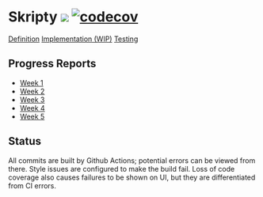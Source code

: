 # Skripty ![](https://github.com/bensku/skripty/workflows/Java%20CI/badge.svg) [![codecov](https://codecov.io/gh/bensku/skripty/branch/master/graph/badge.svg)](https://codecov.io/gh/bensku/skripty)
[Definition](https://github.com/bensku/skripty/blob/master/docs/definition.md)
[Implementation (WIP)](https://github.com/bensku/skripty/blob/master/docs/implementation.md)
[Testing](https://github.com/bensku/skripty/blob/master/docs/testing.md)

## Progress Reports
* [Week 1](https://github.com/bensku/skripty/blob/master/docs/week-1.md)
* [Week 2](https://github.com/bensku/skripty/blob/master/docs/week-2.md)
* [Week 3](https://github.com/bensku/skripty/blob/master/docs/week-3.md)
* [Week 4](https://github.com/bensku/skripty/blob/master/docs/week-4.md)
* [Week 5](https://github.com/bensku/skripty/blob/master/docs/week-5.md)

## Status
All commits are built by Github Actions; potential errors can be viewed from there.
Style issues are configured to make the build fail. Loss of code coverage also
causes failures to be shown on UI, but they are differentiated from CI errors.